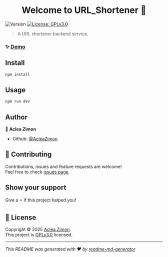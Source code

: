 <h1 align="center">Welcome to URL_Shortener 👋</h1>
<p>
  <img alt="Version" src="https://img.shields.io/badge/version-1.0.0-blue.svg?cacheSeconds=2592000" />
  <a href="./LICENSE" target="_blank">
    <img alt="License: GPLv3.0" src="https://img.shields.io/badge/License-GPLv3.0-yellow.svg" />
  </a>
</p>

> A URL shortener backend service.

### ✨ [Demo](https://妈妈说域名太长别人记不住.top)

## Install

```sh
npm install
```

## Usage

```sh
npm run dev
```

## Author

👤 **Aclea Zimon**

* Github: [@AcleaZimon](https://github.com/AcleaZimon)

## 🤝 Contributing

Contributions, issues and feature requests are welcome!<br />Feel free to check [issues page](https://github.com/AcleaZimon/URL_Shortener/issues). 

## Show your support

Give a ⭐️ if this project helped you!

## 📝 License

Copyright © 2025 [Aclea Zimon](https://github.com/AcleaZimon).<br />
This project is [GPLv3.0](./LICENSE) licensed.

***
_This README was generated with ❤️ by [readme-md-generator](https://github.com/kefranabg/readme-md-generator)_